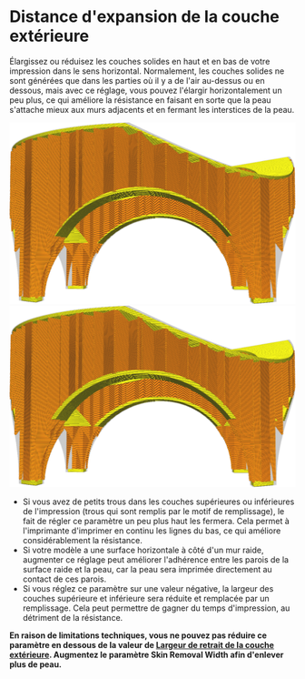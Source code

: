 Distance d'expansion de la couche extérieure
====
Élargissez ou réduisez les couches solides en haut et en bas de votre impression dans le sens horizontal. Normalement, les couches solides ne sont générées que dans les parties où il y a de l'air au-dessus ou en dessous, mais avec ce réglage, vous pouvez l'élargir horizontalement un peu plus, ce qui améliore la résistance en faisant en sorte que la peau s'attache mieux aux murs adjacents et en fermant les interstices de la peau.

![Comment les contours extérieur (les parties jaunes) ont normalement sont créés](../../../articles/images/expand_skins_expand_distance_original.png)
![Contours extérieurs agrandis de 1mm](../../../articles/images/expand_skins_expand_distance_1mm.png)

* Si vous avez de petits trous dans les couches supérieures ou inférieures de l'impression (trous qui sont remplis par le motif de remplissage), le fait de régler ce paramètre un peu plus haut les fermera. Cela permet à l'imprimante d'imprimer en continu les lignes du bas, ce qui améliore considérablement la résistance.
* Si votre modèle a une surface horizontale à côté d'un mur raide, augmenter ce réglage peut améliorer l'adhérence entre les parois de la surface raide et la peau, car la peau sera imprimée directement au contact de ces parois.
* Si vous réglez ce paramètre sur une valeur négative, la largeur des couches supérieure et inférieure sera réduite et remplacée par un remplissage. Cela peut permettre de gagner du temps d'impression, au détriment de la résistance.

**En raison de limitations techniques, vous ne pouvez pas réduire ce paramètre en dessous de la valeur de [Largeur de retrait de la couche extérieure](skin_preshrink.md). Augmentez le paramètre Skin Removal Width afin d'enlever plus de peau.**
